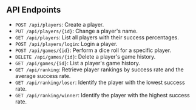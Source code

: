 ## API Endpoints

- `POST /api/players`: Create a player.
- `PUT /api/players/{id}`: Change a player's name.
- `GET /api/players`: List all players with their success percentages.
- `POST /api/players/login`: Login a player.
- `POST /api/games/{id}`: Perform a dice roll for a specific player.
- `DELETE /api/games/{id}`: Delete a player's game history.
- `GET /api/games/{id}`: List a player's game history.
- `GET /api/ranking`: Retrieve player rankings by success rate and the average success rate.
- `GET /api/ranking/loser`: Identify the player with the lowest success rate.
- `GET /api/ranking/winner`: Identify the player with the highest success rate.
